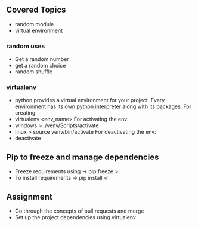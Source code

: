 ## Covered Topics
- random module
- virtual environment

### random uses
- Get a random number
- get a random choice
- random shuffle


### virtualenv
- python provides a virtual environment for your project. Every environment has its own python interpreter along with its packages.
For creating:
- virtualenv <env_name>
For activating the env:
- windows > ./venv/Scripts/activate
- linux > source venv/bin/activate
For deactivating the env:
- deactivate

## Pip to freeze and manage dependencies
- Freeze requirements using -> pip freeze > <filename>
- To install requirements -> pip install -r <filename>


## Assignment
- Go through the concepts of pull requests and merge
- Set up the project dependencies using virtualenv
